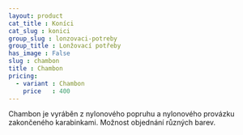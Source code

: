 ```yaml
---
layout: product
cat_title : Koníci
cat_slug : konici
group_slug : lonzovaci-potreby
group_title : Lonžovací potřeby
has_image : False
slug : chambon
title : Chambon
pricing:
  - variant : Chambon
    price   : 400
---
```


Chambon je vyráběn z nylonového popruhu a nylonového provázku zakončeného karabinkami.
Možnost objednání různých barev.

